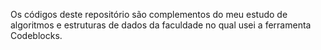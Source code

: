 Os códigos deste repositório são complementos do meu estudo de algoritmos e estruturas de dados da faculdade no qual usei a ferramenta Codeblocks.
